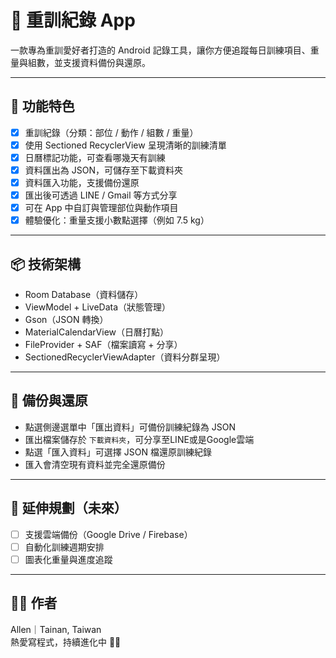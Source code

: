 # 💪 重訓紀錄 App

一款專為重訓愛好者打造的 Android 記錄工具，讓你方便追蹤每日訓練項目、重量與組數，並支援資料備份與還原。

---

## 📱 功能特色

- [x] 重訓紀錄（分類：部位 / 動作 / 組數 / 重量）
- [x] 使用 Sectioned RecyclerView 呈現清晰的訓練清單
- [x] 日曆標記功能，可查看哪幾天有訓練
- [x] 資料匯出為 JSON，可儲存至下載資料夾
- [x] 資料匯入功能，支援備份還原
- [x] 匯出後可透過 LINE / Gmail 等方式分享
- [x] 可在 App 中自訂與管理部位與動作項目
- [x] 體驗優化：重量支援小數點選擇（例如 7.5 kg）

---

## 📦 技術架構

- Room Database（資料儲存）
- ViewModel + LiveData（狀態管理）
- Gson（JSON 轉換）
- MaterialCalendarView（日曆打點）
- FileProvider + SAF（檔案讀寫 + 分享）
- SectionedRecyclerViewAdapter（資料分群呈現）

---

## 📂 備份與還原

- 點選側邊選單中「匯出資料」可備份訓練紀錄為 JSON
- 匯出檔案儲存於 `下載資料夾`，可分享至LINE或是Google雲端
- 點選「匯入資料」可選擇 JSON 檔還原訓練紀錄
- 匯入會清空現有資料並完全還原備份

---

## 🧠 延伸規劃（未來）

- [ ] 支援雲端備份（Google Drive / Firebase）
- [ ] 自動化訓練週期安排
- [ ] 圖表化重量與進度追蹤

---

## 👨‍💻 作者

Allen｜Tainan, Taiwan  
熱愛寫程式，持續進化中 🏋️‍♂️

